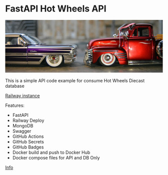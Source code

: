 # FastAPI Hot Wheels API

![CC0 Public Domain](https://github.com/angelfloreso/diecast-models-api/blob/main/resources/banner.jpg?raw=true)

This is a simple API code example for consume Hot Wheels Diecast database 

[Railway instance](https://diecast-models-api-production.up.railway.app/docs)

Features:
- FastAPI
- Railway Deploy
- MongoDB
- Swagger
- GitHub Actions
- GitHub Secrets
- GitHub Badges
- Docker build and push to Docker Hub
- Docker compose files for API and DB Only

[Info](https://testdriven.io/blog/fastapi-mongo/)
